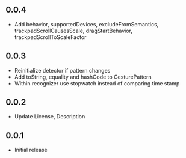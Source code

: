 ## 0.0.4

- Add behavior, supportedDevices, excludeFromSemantics, trackpadScrollCausesScale, dragStartBehavior, trackpadScrollToScaleFactor

## 0.0.3

- Reinitialize detector if pattern changes
- Add toString, equality and hashCode to GesturePattern
- Within recognizer use stopwatch instead of comparing time stamp

## 0.0.2

- Update License, Description

## 0.0.1

- Initial release
